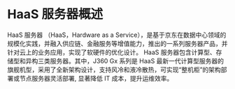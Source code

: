 # **HaaS 服务器概述**
HaaS 服务器 （HaaS，Hardware as a Service），是基于京东在数据中心领域的规模化实践，并融入供应链、金融服务等增值能力，推出的一系列服务器产品，并针对云上的业务应用，实现了软硬件的优化设计。
HaaS 服务器包含计算型、存储型和异构三类服务器。其中，J360 Gx 系列是 HaaS 最新一代计算型服务器的旗舰机型，采用了全新架构设计，支持风冷和液冷散热，可实现“整机柜”的架构部署或节点服务器灵活部署, 显著降低 IT 成本，提升运维效率。 
